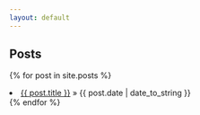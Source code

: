 ```yaml
---
layout: default
---
```

## Posts
{% for post in site.posts %}
<li><span><a href="{{ post.url }}" class="accent">{{ post.title }}</a>  &raquo; {{ post.date | date_to_string }}</span></li>
{% endfor %}

